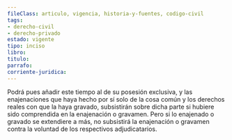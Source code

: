 ```yaml
---
fileClass: articulo, vigencia, historia-y-fuentes, codigo-civil
tags:
- derecho-civil
- derecho-privado
estado: vigente
tipo: inciso
libro:
titulo:
parrafo:
corriente-juridica:
---
```

Podrá pues añadir este tiempo al de su posesión exclusiva, y las enajenaciones que haya hecho por sí solo de la cosa común y los derechos reales con que la haya gravado, subsistirán sobre dicha parte si hubiere sido comprendida en la enajenación o gravamen. Pero si lo enajenado o gravado se extendiere a más, no subsistirá la enajenación o gravamen contra la voluntad de los respectivos adjudicatarios.